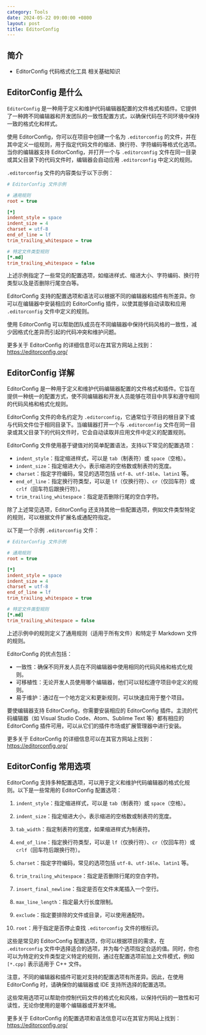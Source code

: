```yaml
---
category: Tools
date: 2024-05-22 09:00:00 +0800
layout: post
title: EditorConfig
---
```

## 简介

+ EditorConfig 代码格式化工具 相关基础知识

## EditorConfig 是什么

`EditorConfig` 是一种用于定义和维护代码编辑器配置的文件格式和插件。它提供了一种跨不同编辑器和开发团队的一致性配置方式，以确保代码在不同环境中保持一致的格式化和样式。

使用 EditorConfig，你可以在项目中创建一个名为 `.editorconfig` 的文件，并在其中定义一组规则，用于指定代码文件的缩进、换行符、字符编码等格式化选项。当你的编辑器支持 EditorConfig，并打开一个与 `.editorconfig` 文件在同一目录或其父目录下的代码文件时，编辑器会自动应用 `.editorconfig` 中定义的规则。

`.editorconfig` 文件的内容类似于以下示例：

```ini
# EditorConfig 文件示例

# 通用规则
root = true

[*]
indent_style = space
indent_size = 4
charset = utf-8
end_of_line = lf
trim_trailing_whitespace = true

# 特定文件类型规则
[*.md]
trim_trailing_whitespace = false
```

上述示例指定了一些常见的配置选项，如缩进样式、缩进大小、字符编码、换行符类型以及是否删除行尾空白等。

EditorConfig 支持的配置选项和语法可以根据不同的编辑器和插件有所差异。你可以在编辑器中安装相应的 EditorConfig 插件，以使其能够自动读取和应用 `.editorconfig` 文件中定义的规则。

使用 EditorConfig 可以帮助团队成员在不同编辑器中保持代码风格的一致性，减少因格式化差异而引起的代码冲突和维护问题。

更多关于 EditorConfig 的详细信息可以在其官方网站上找到：https://editorconfig.org/

## EditorConfig 详解

EditorConfig 是一种用于定义和维护代码编辑器配置的文件格式和插件。它旨在提供一种统一的配置方式，使不同编辑器和开发人员能够在项目中共享和遵守相同的代码风格和格式化规则。

EditorConfig 文件的命名约定为 `.editorconfig`，它通常位于项目的根目录下或与代码文件位于相同目录下。当编辑器打开一个与 `.editorconfig` 文件在同一目录或其父目录下的代码文件时，它会自动读取并应用文件中定义的配置规则。

EditorConfig 文件使用基于键值对的简单配置语法，支持以下常见的配置选项：

- `indent_style`：指定缩进样式，可以是 `tab`（制表符）或 `space`（空格）。
- `indent_size`：指定缩进大小，表示缩进的空格数或制表符的宽度。
- `charset`：指定字符编码，常见的选项包括 `utf-8`、`utf-16le`、`latin1` 等。
- `end_of_line`：指定换行符类型，可以是 `lf`（仅换行符）、`cr`（仅回车符）或 `crlf`（回车符后跟换行符）。
- `trim_trailing_whitespace`：指定是否删除行尾的空白字符。

除了上述常见选项，EditorConfig 还支持其他一些配置选项，例如文件类型特定的规则，可以根据文件扩展名或通配符指定。

以下是一个示例 `.editorconfig` 文件：

```ini
# EditorConfig 文件示例

# 通用规则
root = true

[*]
indent_style = space
indent_size = 4
charset = utf-8
end_of_line = lf
trim_trailing_whitespace = true

# 特定文件类型规则
[*.md]
trim_trailing_whitespace = false
```

上述示例中的规则定义了通用规则（适用于所有文件）和特定于 Markdown 文件的规则。

EditorConfig 的优点包括：

- 一致性：确保不同开发人员在不同编辑器中使用相同的代码风格和格式化规则。
- 可移植性：无论开发人员使用哪个编辑器，他们可以轻松遵守项目中定义的规则。
- 易于维护：通过在一个地方定义和更新规则，可以快速应用于整个项目。

要使编辑器支持 EditorConfig，你需要安装相应的 EditorConfig 插件。主流的代码编辑器（如 Visual Studio Code、Atom、Sublime Text 等）都有相应的 EditorConfig 插件可用，可以从它们的插件市场或扩展管理器中进行安装。

更多关于 EditorConfig 的详细信息可以在其官方网站上找到：https://editorconfig.org/

## EditorConfig 常用选项

EditorConfig 支持多种配置选项，可以用于定义和维护代码编辑器的格式化规则。以下是一些常用的 EditorConfig 配置选项：

1. `indent_style`：指定缩进样式，可以是 `tab`（制表符）或 `space`（空格）。

2. `indent_size`：指定缩进大小，表示缩进的空格数或制表符的宽度。

3. `tab_width`：指定制表符的宽度，如果缩进样式为制表符。

4. `end_of_line`：指定换行符类型，可以是 `lf`（仅换行符）、`cr`（仅回车符）或 `crlf`（回车符后跟换行符）。

5. `charset`：指定字符编码，常见的选项包括 `utf-8`、`utf-16le`、`latin1` 等。

6. `trim_trailing_whitespace`：指定是否删除行尾的空白字符。

7. `insert_final_newline`：指定是否在文件末尾插入一个空行。

8. `max_line_length`：指定最大行长度限制。

9. `exclude`：指定要排除的文件或目录，可以使用通配符。

10. `root`：用于指定是否停止查找 `.editorconfig` 文件的根标识。

这些是常见的 EditorConfig 配置选项，你可以根据项目的需求，在 `.editorconfig` 文件中选择适合的选项，并为每个选项指定合适的值。同时，你也可以为特定的文件类型定义特定的规则，通过在配置选项前加上文件模式，例如 `[*.cpp]` 表示适用于 C++ 文件。

注意，不同的编辑器和插件可能对支持的配置选项有所差异。因此，在使用 EditorConfig 时，请确保你的编辑器或 IDE 支持所选择的配置选项。

这些常用选项可以帮助你控制代码文件的格式化和风格，以保持代码的一致性和可读性，无论你使用的是哪个编辑器或开发环境。

更多关于 EditorConfig 的配置选项和语法信息可以在其官方网站上找到：https://editorconfig.org/